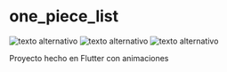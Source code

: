 # one_piece_list

![texto alternativo](/1(1).png)
![texto alternativo](/1(2).png)
![texto alternativo](/1(3).png)

Proyecto hecho en Flutter con animaciones
